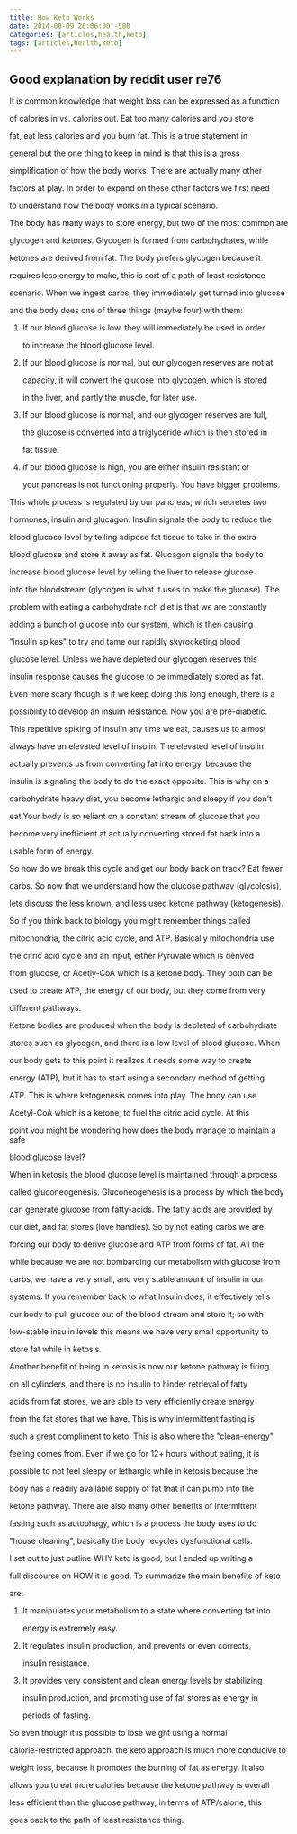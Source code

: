 ```yaml
---
title: How Keto Works
date: 2014-08-09 20:06:00 -500
categories: [articles,health,keto]
tags: [articles,health,keto]
---
```


## Good explanation by reddit user re76



It is common knowledge that weight loss can be expressed as a function

of calories in vs. calories out. Eat too many calories and you store

fat, eat less calories and you burn fat. This is a true statement in

general but the one thing to keep in mind is that this is a gross

simplification of how the body works. There are actually many other

factors at play. In order to expand on these other factors we first need

to understand how the body works in a typical scenario.



The body has many ways to store energy, but two of the most common are

glycogen and ketones. Glycogen is formed from carbohydrates, while

ketones are derived from fat. The body prefers glycogen because it

requires less energy to make, this is sort of a path of least resistance

scenario. When we ingest carbs, they immediately get turned into glucose

and the body does one of three things (maybe four) with them:



1.  If our blood glucose is low, they will immediately be used in order

    to increase the blood glucose level.

2.  If our blood glucose is normal, but our glycogen reserves are not at

    capacity, it will convert the glucose into glycogen, which is stored

    in the liver, and partly the muscle, for later use.

3.  If our blood glucose is normal, and our glycogen reserves are full,

    the glucose is converted into a triglyceride which is then stored in

    fat tissue.

4.  If our blood glucose is high, you are either insulin resistant or

    your pancreas is not functioning properly. You have bigger problems.



This whole process is regulated by our pancreas, which secretes two

hormones, insulin and glucagon. Insulin signals the body to reduce the

blood glucose level by telling adipose fat tissue to take in the extra

blood glucose and store it away as fat. Glucagon signals the body to

increase blood glucose level by telling the liver to release glucose

into the bloodstream (glycogen is what it uses to make the glucose). The

problem with eating a carbohydrate rich diet is that we are constantly

adding a bunch of glucose into our system, which is then causing

\"insulin spikes\" to try and tame our rapidly skyrocketing blood

glucose level. Unless we have depleted our glycogen reserves this

insulin response causes the glucose to be immediately stored as fat.

Even more scary though is if we keep doing this long enough, there is a

possibility to develop an insulin resistance. Now you are pre-diabetic.



This repetitive spiking of insulin any time we eat, causes us to almost

always have an elevated level of insulin. The elevated level of insulin

actually prevents us from converting fat into energy, because the

insulin is signaling the body to do the exact opposite. This is why on a

carbohydrate heavy diet, you become lethargic and sleepy if you don\'t

eat.Your body is so reliant on a constant stream of glucose that you

become very inefficient at actually converting stored fat back into a

usable form of energy.



So how do we break this cycle and get our body back on track? Eat fewer

carbs. So now that we understand how the glucose pathway (glycolosis),

lets discuss the less known, and less used ketone pathway (ketogenesis).

So if you think back to biology you might remember things called

mitochondria, the citric acid cycle, and ATP. Basically mitochondria use

the citric acid cycle and an input, either Pyruvate which is derived

from glucose, or Acetly-CoA which is a ketone body. They both can be

used to create ATP, the energy of our body, but they come from very

different pathways.



Ketone bodies are produced when the body is depleted of carbohydrate

stores such as glycogen, and there is a low level of blood glucose. When

our body gets to this point it realizes it needs some way to create

energy (ATP), but it has to start using a secondary method of getting

ATP. This is where ketogenesis comes into play. The body can use

Acetyl-CoA which is a ketone, to fuel the citric acid cycle. At this

point you might be wondering how does the body manage to maintain a safe

blood glucose level?



When in ketosis the blood glucose level is maintained through a process

called gluconeogenesis. Gluconeogenesis is a process by which the body

can generate glucose from fatty-acids. The fatty acids are provided by

our diet, and fat stores (love handles). So by not eating carbs we are

forcing our body to derive glucose and ATP from forms of fat. All the

while because we are not bombarding our metabolism with glucose from

carbs, we have a very small, and very stable amount of insulin in our

systems. If you remember back to what Insulin does, it effectively tells

our body to pull glucose out of the blood stream and store it; so with

low-stable insulin levels this means we have very small opportunity to

store fat while in ketosis.



Another benefit of being in ketosis is now our ketone pathway is firing

on all cylinders, and there is no insulin to hinder retrieval of fatty

acids from fat stores, we are able to very efficiently create energy

from the fat stores that we have. This is why intermittent fasting is

such a great compliment to keto. This is also where the \"clean-energy\"

feeling comes from. Even if we go for 12+ hours without eating, it is

possible to not feel sleepy or lethargic while in ketosis because the

body has a readily available supply of fat that it can pump into the

ketone pathway. There are also many other benefits of intermittent

fasting such as autophagy, which is a process the body uses to do

\"house cleaning\", basically the body recycles dysfunctional cells.



I set out to just outline WHY keto is good, but I ended up writing a

full discourse on HOW it is good. To summarize the main benefits of keto

are:



1.  It manipulates your metabolism to a state where converting fat into

    energy is extremely easy.

2.  It regulates insulin production, and prevents or even corrects,

    insulin resistance.

3.  It provides very consistent and clean energy levels by stabilizing

    insulin production, and promoting use of fat stores as energy in

    periods of fasting.



So even though it is possible to lose weight using a normal

calorie-restricted approach, the keto approach is much more conducive to

weight loss, because it promotes the burning of fat as energy. It also

allows you to eat more calories because the ketone pathway is overall

less efficient than the glucose pathway, in terms of ATP/calorie, this

goes back to the path of least resistance thing.

